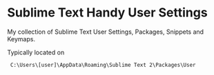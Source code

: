 Sublime Text Handy User Settings
================================

My collection of Sublime Text User Settings, Packages, Snippets and Keymaps.

Typically located on

     C:\Users\[user]\AppData\Roaming\Sublime Text 2\Packages\User
